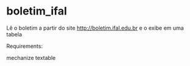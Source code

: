 boletim_ifal
============

Lê o boletim a partir do site http://boletim.ifal.edu.br e o exibe em uma tabela

Requirements:

mechanize
textable
